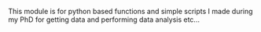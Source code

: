 This module is for python based functions and simple scripts I made during my PhD for getting data and performing data analysis etc...
